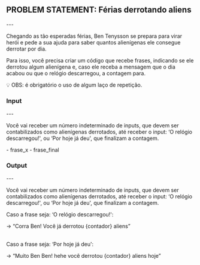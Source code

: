 <h2>PROBLEM STATEMENT: Férias derrotando aliens</h2>
---
<p>Chegando as tão esperadas férias, Ben Tenysson se prepara para virar herói e pede a sua ajuda para saber quantos alienígenas ele consegue derrotar por dia.</p>
<p>Para isso, você precisa criar um código que recebe frases, indicando se ele derrotou algum alienígena e, caso ele receba a mensagem que o dia acabou ou que o relógio descarregou, a contagem para.</p>
<p>💡 OBS: é obrigatório o uso de algum laço de repetição.</p>
<h3>Input</h3>
---
<p>Você vai receber um número indeterminado de inputs, que devem ser contabilizados como alienígenas derrotados, até receber o input: ‘O relógio descarregou!', ou ‘Por hoje já deu', que finalizam a contagem.</p>
- frase_x
- frase_final
<h3>Output</h3>
---
<p>Você vai receber um número indeterminado de inputs, que devem ser contabilizados como alienígenas derrotados, até receber o input: ‘O relógio descarregou!', ou ‘Por hoje já deu', que finalizam a contagem.</p>
<p>Caso a frase seja: ‘O relógio descarregou!':</p>
-> “Corra Ben! Você já derrotou {contador} aliens”
<br/><br/>
<p>Caso a frase seja: ‘Por hoje já deu':</p>
-> “Muito Ben Ben! hehe você derrotou {contador} aliens hoje”